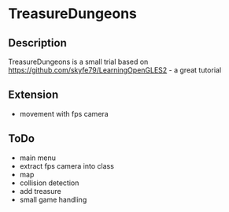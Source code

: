 # TreasureDungeons

## Description
TreasureDungeons is a small trial based on https://github.com/skyfe79/LearningOpenGLES2 - a great tutorial

## Extension

* movement with fps camera

## ToDo

* main menu
* extract fps camera into class
* map
* collision detection
* add treasure
* small game handling

